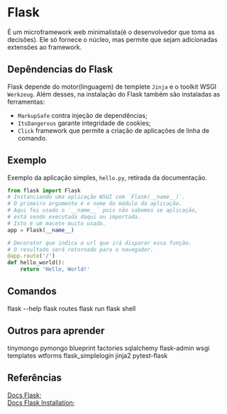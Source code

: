 # Flask
  
É um microframework web minimalista(é o desenvolvedor que toma as decisões). Ele só fornece o núcleo, mas permite que sejam adicionadas extensões ao framework.  
  
## Depêndencias do Flask
  
Flask depende do motor(linguagem) de templete `Jinja` e o toolkit WSGI `Werkzeug`. Além desses, na instalação do Flask também são instaladas as ferramentas:  

- `MarkupSafe` contra injeção de dependências;  
- `ItsDangerous` garante integridade de cookies;  
- `Click` framework que permite a criação de aplicações de linha de comando.  
  
## Exemplo

Exemplo da aplicação simples, `hello.py`, retirada da documentação.  

```py
from flask import Flask
# Instanciando uma aplicação WSGI com `Flask(__name__)`.
# O primeiro argumento é o nome do módulo da aplicação.
# Aqui foi usado o `__name__` pois não sabemos se aplicação,
# está sendo executada daqui ou importada.
# Isto é um macete muito usado.
app = Flask(__name__)

# Decorator que indica a url que irá disparar essa função.
# O resultado será retornado para o navegador.
@app.route('/')
def hello_world():
    return 'Hello, World!'
```  

## Comandos

flask --help
flask routes
flask run
flask shell

## Outros para aprender
  
tinymongo
pymongo
blueprint
factories
sqlalchemy
flask-admin
wsgi
templates
wtforms
flask_simplelogin
jinja2
pytest-flask

## Referências
  
[Docs Flask](http://flask.pocoo.org/docs/1.0/);  
[Docs Flask Installation](http://flask.pocoo.org/docs/1.0/installation/#installation);  